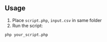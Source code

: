 ## Usage

1. Place `script.php`, `input.csv` in same folder
2. Run the script:

```bash
php your_script.php
```
